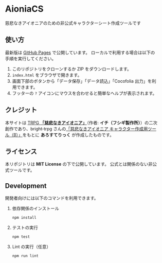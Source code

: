 # AioniaCS
慈悲なきアイオニアのための非公式キャラクターシート作成ツールです

## 使い方

最新版は [GitHub Pages](https://ktakahiro1729.github.io/AioniaCS/) で公開しています。
ローカルで利用する場合は以下の手順を実行してください。

1. このリポジトリをクローンするか ZIP をダウンロードします。
2. `index.html` をブラウザで開きます。
3. 画面下部のボタンから「データ保存」「データ読込」「Cocofolia 出力」を利用できます。
4. フッターの `?` アイコンにマウスを合わせると簡単なヘルプが表示されます。

## クレジット

本サイトは [TRPG **「慈悲なきアイオニア」**](https://www.aioniatrpg.com/)（作者: **イチ（フシギ製作所）**）の二次創作であり、bright‑trpg さんの[「慈悲なきアイオニア キャラクター作成用ツール（β）」](https://bright-trpg.github.io/aionia_character_maker/)をもとに **あろすてりっく** が作成したものです。

## ライセンス

本リポジトリは **MIT License** の下で公開しています。
公式とは関係のない非公式ツールです。

## Development

開発者向けには以下のコマンドを利用できます。

1. 依存関係のインストール
   ```bash
   npm install
   ```
2. テストの実行
   ```bash
   npm test
   ```
3. Lint の実行（任意）
   ```bash
   npm run lint
   ```
